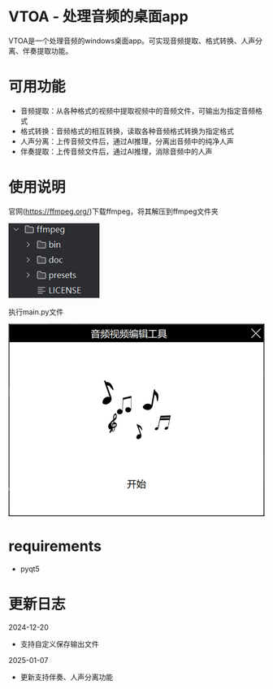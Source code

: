 # VTOA - 处理音频的桌面app
VTOA是一个处理音频的windows桌面app。可实现音频提取、格式转换、人声分离、伴奏提取功能。

# 可用功能
* 音频提取：从各种格式的视频中提取视频中的音频文件，可输出为指定音频格式
* 格式转换：音频格式的相互转换，读取各种音频格式转换为指定格式
* 人声分离：上传音频文件后，通过AI推理，分离出音频中的纯净人声
* 伴奏提取：上传音频文件后，通过AI推理，消除音频中的人声

# 使用说明

官网(https://ffmpeg.org/)下载ffmpeg，将其解压到ffmpeg文件夹

![img.png](img.png)


执行main.py文件

![img_1.png](img_1.png)

# requirements
* pyqt5

# 更新日志
2024-12-20
* 支持自定义保存输出文件

2025-01-07
* 更新支持伴奏、人声分离功能

